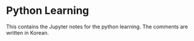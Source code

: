# Python Learning

This contains the Jupyter notes for the python learning.
The comments are written in Korean.
